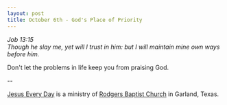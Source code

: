 ```yaml
---
layout: post
title: October 6th - God's Place of Priority
---
```


_Job 13:15  
Though he slay me, yet will I trust in him: but I will maintain mine
own ways before him._

Don't let the problems in life keep you from praising God.

 --

<a href=http://jesuseveryday.net>Jesus Every Day</a> is a ministry of <a href=http://rodgersbaptist.net>Rodgers Baptist Church</a> in Garland, Texas.

